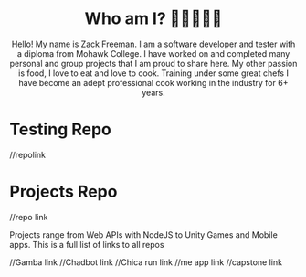 <h1 align = center>Who am I? 🍜👨‍💻👨‍🍳</h1>
<p align = center>Hello! My name is Zack Freeman. I am a software developer and tester with a diploma from Mohawk College.
I have worked on and completed many personal and group projects that I am proud to share here. My other passion
is food, I love to eat and love to cook. Training under some great chefs I have become an adept professional cook
working in the industry for 6+ years.</p>

<h1 align = center; color = green >Testing Repo</h1>
//repolink

<h1 align = center; color = lightblue>Projects Repo</h1>
//repo link
<p>Projects range from Web APIs with NodeJS to Unity Games and Mobile apps. This is a full list of links to all repos</p>
//Gamba link
//Chadbot link
//Chica run link
//me app link
//capstone link



